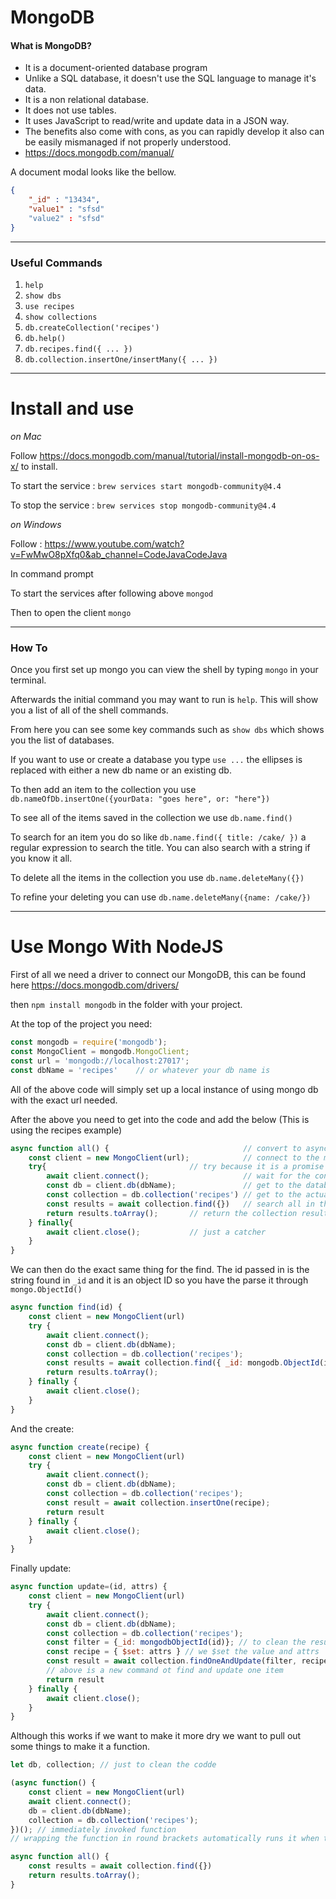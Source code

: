 # MongoDB

#### What is MongoDB?

- It is a document-oriented database program
- Unlike a SQL database, it doesn't use the SQL language to manage it's data.
- It is a non relational database.
- It does not use tables.
- It uses JavaScript to read/write and update data in a JSON way.
- The benefits also come with cons, as you can rapidly develop it also can be easily mismanaged if not properly understood. 
- https://docs.mongodb.com/manual/

A document modal looks like the bellow.

```json
{
    "_id" : "13434",
    "value1" : "sfsd"
    "value2" : "sfsd"
}
```

---

### Useful Commands

1. `help`
2. `show dbs`
3. `use recipes`
4. `show collections`
5. `db.createCollection('recipes')`
6. `db.help()`
7. `db.recipes.find({ ... })`
8. `db.collection.insertOne/insertMany({ ... })`

---

# Install and use

*on Mac*

Follow https://docs.mongodb.com/manual/tutorial/install-mongodb-on-os-x/ to install.

To start the service : `brew services start mongodb-community@4.4`

To stop the service : `brew services stop mongodb-community@4.4`



*on Windows*

Follow : https://www.youtube.com/watch?v=FwMwO8pXfq0&ab_channel=CodeJavaCodeJava

In command prompt

To start the services after following above  `mongod`

Then to open the client `mongo`

---

### How To

Once you first set up mongo you can view the shell by typing `mongo` in your terminal. 

Afterwards the initial command you may want to run is `help`. This will show you a list of all of the shell commands.

From here you can see some key commands such as `show dbs` which shows you the list of databases.

If you want to use or create a database you type `use ...` the ellipses is replaced with either a new db name or an existing db.

To then add an item to the collection you use `db.nameOfDb.insertOne({yourData: "goes here", or: "here"})`

To see all of the items saved in the collection we use `db.name.find()`

To search for an item you do so like `db.name.find({ title: /cake/ })` a regular expression to search the title. You can also search with a string if you know it all.

To delete all the items in the collection you use `db.name.deleteMany({})` 

To refine your deleting you can use `db.name.deleteMany({name: /cake/})`

---

# Use Mongo With NodeJS

First of all we need a driver to connect our MongoDB, this can be found here https://docs.mongodb.com/drivers/

 then `npm install mongodb` in the folder with your project. 

At the top of the project you need:

```js
const mongodb = require('mongodb');
const MongoClient = mongodb.MongoClient;
const url = 'mongodb://localhost:27017';
const dbName = 'recipes'	// or whatever your db name is
```

All of the above code will simply set up a local instance of using mongo db with the exact url needed. 

After the above you need to get into the code and add the below (This is using the recipes example)

```js
async function all() {								// convert to async function
    const client = new MongoClient(url); 			// connect to the mongo db client
    try{								// try because it is a promise 
		await client.connect();						// wait for the connection
		const db = client.db(dbName);				// get to the database
		const collection = db.collection('recipes') // get to the actual collection
		const results = await collection.find({})	// search all in the db collection
		return results.toArray();		// return the collection results as an array
    } finally{
		await client.close();			// just a catcher
    }
}
```

We can then do the exact same thing for the find. The id passed in is the string found in `_id` and it is an object ID so you have the parse it through `mongo.ObjectId()`

```js
async function find(id) {
    const client = new MongoClient(url)
    try {
        await client.connect();
        const db = client.db(dbName);
        const collection = db.collection('recipes');
        const results = await collection.find({ _id: mongodb.ObjectId(id) }); // only real change
		return results.toArray();
    } finally {
        await client.close();
    }
}
```

And the create:

```js
async function create(recipe) {
    const client = new MongoClient(url)
    try {
        await client.connect();
        const db = client.db(dbName);
        const collection = db.collection('recipes');
        const result = await collection.insertOne(recipe);
        return result
    } finally {
        await client.close();
    }
}
```

Finally update: 

```js
async function update=(id, attrs) {
    const client = new MongoClient(url)
    try {
        await client.connect();
        const db = client.db(dbName);
        const collection = db.collection('recipes');
        const filter = {_id: mongodbObjectId(id)}; // to clean the result
        const recipe = { $set: attrs } // we $set the value and attrs
        const result = await collection.findOneAndUpdate(filter, recipe);
        // above is a new command ot find and update one item
        return result
    } finally {
        await client.close();
    }
}
```



Although this works if we want to make it more dry we want to pull out some things to make it a function.

```js
let db, collection; // just to clean the codde

(async function() {
	const client = new MongoClient(url)
	await client.connect();
	db = client.db(dbName);
	collection = db.collection('recipes');    
})(); // immediately invoked function
// wrapping the function in round brackets automatically runs it when the file is run. The file is run once then close. This is why it will work well in this situation.

async function all() {															
	const results = await collection.find({})	
	return results.toArray();
}
```


